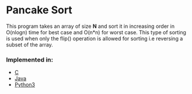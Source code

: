 
# Pancake Sort

This program takes an array of size **N** and sort it in increasing order in O(nlogn) time for best case and O(n*n) for worst case.
This type of sorting is used when only the flip() operation is allowed for sorting i.e reversing a subset of the array.

### Implemented in:

- [C](pancake_sort.c)  
- [Java](pancake_sort.java)
- [Python3](pancake_sort.python)